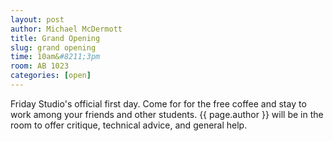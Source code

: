 ```yaml
---
layout: post
author: Michael McDermott
title: Grand Opening
slug: grand opening
time: 10am&#8211;3pm
room: AB 1023
categories: [open]
---
```

Friday Studio's official first day. Come for for the free coffee and stay to work among your friends and other students. {{ page.author }} will be in the room to offer critique, technical advice, and general help.
